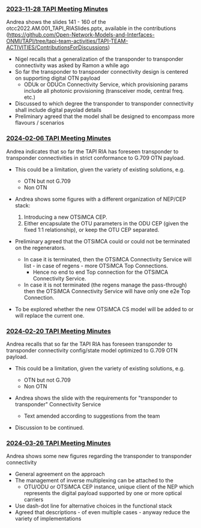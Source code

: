 ### [2023‐11‐28 TAPI Meeting Minutes](https://github.com/Open-Network-Models-and-Interfaces-ONMI/TAPI/wiki/2023%E2%80%9011%E2%80%9028-TAPI-Meeting-Minutes)

Andrea shows the slides 141 - 160 of the otcc2022.AM.001_TAPI_RIASlides.pptx, available in the contributions
  (https://github.com/Open-Network-Models-and-Interfaces-ONMI/TAPI/tree/tapi-team-activities/TAPI-TEAM-ACTIVITIES/ContributionsForDiscussions)
- Nigel recalls that a generalization of the transponder to transponder connectivity was asked by Ramon a while ago
- So far the transponder to transponder connectivity design is centered on supporting digital OTN payload
  + ODUk or ODUCn Connectivity Service, which provisioning params include all photonic provisioning (transceiver mode, central freq. etc.)
- Discussed to which degree the transponder to transponder connectivity shall include digital payolad details
- Preliminary agreed that the model shall be designed to encompass more flavours / scenarios

### [2024‐02‐06 TAPI Meeting Minutes](https://github.com/Open-Network-Models-and-Interfaces-ONMI/TAPI/wiki/2024%E2%80%9002%E2%80%9006-TAPI-Meeting-Minutes)

Andrea indicates that so far the TAPI RIA has foreseen transponder to transponder connectivities in strict conformance to G.709 OTN payload.
- This could be a limitation, given the variety of existing solutions, e.g.
  + OTN but not G.709
  + Non OTN

- Andrea shows some figures with a different organization of NEP/CEP stack:
  1) Introducing a new OTSiMCA CEP.
  2) Either encapsulate the OTU parameters in the ODU CEP (given the fixed 1:1 relationship), or keep the OTU CEP separated.

- Preliminary agreed that the OTSiMCA could or could not be terminated on the regenerators.
  + In case it is terminated, then the OTSiMCA Connectivity Service will list - in case of regens - more OTSiMCA Top Connections.
    - Hence no end to end Top connection for the OTSiMCA Connectivity Service.
  + In case it is not terminated (the regens manage the pass-through) then the OTSiMCA Connectivity Service will have only one e2e Top Connection.

- To be explored whether the new OTSiMCA CS model will be added to or will replace the current one.

### [2024‐02‐20 TAPI Meeting Minutes](https://github.com/Open-Network-Models-and-Interfaces-ONMI/TAPI/wiki/2024%E2%80%9002%E2%80%9020-TAPI-Meeting-Minutes)

Andrea recalls that so far the TAPI RIA has foreseen transponder to transponder connectivity config/state model optimized to G.709 OTN payload.
- This could be a limitation, given the variety of existing solutions, e.g.
  + OTN but not G.709
  + Non OTN

- Andrea shows the slide with the requirements for "transponder to transponder" Connectivity Service
  + Text amended according to suggestions from the team

- Discussion to be continued.

### [2024‐03‐26 TAPI Meeting Minutes](https://github.com/Open-Network-Models-and-Interfaces-ONMI/TAPI/wiki/2024%E2%80%9003%E2%80%9026-TAPI-Meeting-Minutes)

Andrea shows some new figures regarding the transponder to transponder connectivity
  - General agreement on the approach
  - The management of inverse multiplexing can be attached to the
    + OTU/ODU or OTSiMCA CEP instance, unique client of the NEP which represents the digital payload supported by one or more optical carriers
  - Use dash-dot line for alternative choices in the functional stack
  - Agreed that descriptions - of even multiple cases - anyway reduce the variety of implementations